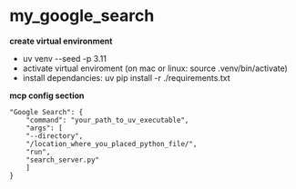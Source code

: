 
# my_google_search

**create virtual environment**
- uv venv --seed -p 3.11
- activate virtual enviroment (on mac or linux: source .venv/bin/activate)
- install dependancies: uv pip install -r ./requirements.txt

**mcp config section**
```
"Google Search": {
    "command": "your_path_to_uv_executable",
    "args": [
    "--directory",
    "/location_where_you_placed_python_file/",
    "run",
    "search_server.py"
    ]
}
```

